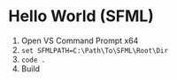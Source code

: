 # Hello World (SFML)

1. Open VS Command Prompt x64
2. `set SFMLPATH=C:\Path\To\SFML\Root\Dir`
3. `code .`
4. Build